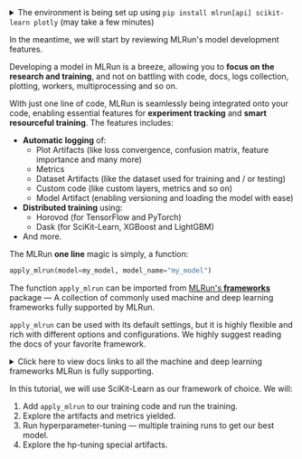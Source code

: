 <details>
<summary>The environment is being set up using <code>pip install mlrun[api] scikit-learn plotly</code> (may take a few minutes)</summary>

* `mlrun[api]` &mdash; MLRun including its API requirements
* `scikit-learn`  &mdash; As our ML framework to develop our model.
* `plotly` &mdash; In order to plot some artifacts of our training.

</details>

In the meantime, we will start by reviewing MLRun's model development features.

Developing a model in MLRun is a breeze, allowing you to **focus on the research and training**, and not on battling 
with code, docs, logs collection, plotting, workers, multiprocessing and so on. 

With just one line of code, MLRun is seamlessly being integrated onto your code, enabling essential features for 
**experiment tracking** and **smart resourceful training**. The features includes:

* **Automatic logging** of:
  * Plot Artifacts (like loss convergence, confusion matrix, feature importance and many more)
  * Metrics
  * Dataset Artifacts (like the dataset used for training and / or testing)
  * Custom code (like custom layers, metrics and so on)
  * Model Artifact (enabling versioning and loading the model with ease)
* **Distributed training** using:
  * Horovod (for TensorFlow and PyTorch)
  * Dask (for SciKit-Learn, XGBoost and LightGBM)
* And more.

The MLRun **one line** magic is simply, a function:

```python
apply_mlrun(model=my_model, model_name="my_model")
```

The function `apply_mlrun` can be imported from [MLRun's **frameworks**](https://docs.mlrun.org/en/latest/api/mlrun.frameworks/index.html) 
package &mdash; A collection of commonly used machine and deep learning frameworks fully supported by MLRun.

`apply_mlrun` can be used with its default settings, but it is highly flexible and rich with different options and 
configurations. We highly suggest reading the docs of your favorite framework.
<details>
<summary>Click here to view docs links to all the machine and deep learning frameworks MLRun is fully supporting.</summary>

You may click on the required framework to go to its documentation in MLRun's docs:

* [SciKit-Learn](https://docs.mlrun.org/en/latest/api/mlrun.frameworks/mlrun.frameworks.sklearn.html)
* [TensorFlow (and Keras)](https://docs.mlrun.org/en/latest/api/mlrun.frameworks/mlrun.frameworks.tf_keras.html)
* [PyTorch](https://docs.mlrun.org/en/latest/api/mlrun.frameworks/mlrun.frameworks.pytorch.html)  
* [XGBoost](https://docs.mlrun.org/en/latest/api/mlrun.frameworks/mlrun.frameworks.xgboost.html) 
* [LightGBM](https://docs.mlrun.org/en/latest/api/mlrun.frameworks/mlrun.frameworks.lgbm.html) 
* [ONNX](https://docs.mlrun.org/en/latest/api/mlrun.frameworks/mlrun.frameworks.onnx.html) 

</details>

In this tutorial, we will use SciKit-Learn as our framework of choice. We will:
1. Add `apply_mlrun` to our training code and run the training.
2. Explore the artifacts and metrics yielded.
3. Run hyperparameter-tuning &mdash; multiple training runs to get our best model.
4. Explore the hp-tuning special artifacts.

